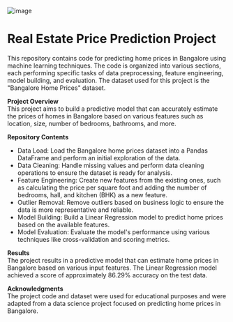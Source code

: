 ![image](https://github.com/ModheS/Surabhi-Modhe/assets/140148709/223289f5-9d86-4dc4-97c1-103832306b73)

# Real Estate Price Prediction Project
This repository contains code for predicting home prices in Bangalore using machine learning techniques. The code is organized into various sections, each performing specific tasks of data preprocessing, feature engineering, model building, and evaluation. The dataset used for this project is the "Bangalore Home Prices" dataset.

**Project Overview**  
This project aims to build a predictive model that can accurately estimate the prices of homes in Bangalore based on various features such as location, size, number of bedrooms, bathrooms, and more.

**Repository Contents**
* Data Load: Load the Bangalore home prices dataset into a Pandas DataFrame and perform an initial exploration of the data.
* Data Cleaning: Handle missing values and perform data cleaning operations to ensure the dataset is ready for analysis.
* Feature Engineering: Create new features from the existing ones, such as calculating the price per square foot and adding the number of bedrooms, hall, and kitchen (BHK) as a new feature.
* Outlier Removal: Remove outliers based on business logic to ensure the data is more representative and reliable.
* Model Building: Build a Linear Regression model to predict home prices based on the available features.
* Model Evaluation: Evaluate the model's performance using various techniques like cross-validation and scoring metrics.

**Results**  
The project results in a predictive model that can estimate home prices in Bangalore based on various input features. The Linear Regression model achieved a score of approximately 86.29% accuracy on the test data.

**Acknowledgments**  
The project code and dataset were used for educational purposes and were adapted from a data science project focused on predicting home prices in Bangalore.

